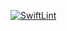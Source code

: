 [![SwiftLint](https://github.com/ICS4U-Programming-Sarah/Unit1-02-Swift-Einstein/workflows/SwiftLint/badge.svg)](https://github.com/ICS4U-Programming-Sarah/Unit1-02-Swift-Einstein/actions)
